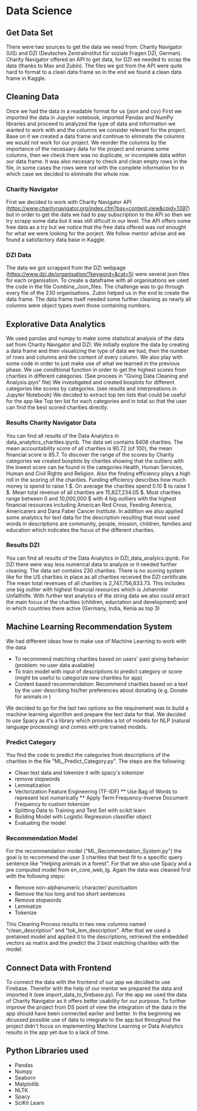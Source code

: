 # Data Science

## Get Data Set

There were two sources to get the data we need from: Charity Navigator (US) and DZI (Deutsches Zentralinstitut für soziale Fragen DZI, German). Charity Navigator offered an API to get data, for DZI we needed to scrap the data (thanks to Max and Zubin). The files we got from the API were quite hard to format to a clean data frame so in the end we found a clean data frame in Kaggle. 

## Cleaning Data

Once we had the data in a readable format for us (json and csv) 
First we imported the data in Jupyter notebook, imported Pandas and NumPy libraries and proceed to analyzed the type of data and information we wanted to work with and the columns we consider relevant for the project.
Base on it we created a data frame and continue to eliminate the columns we would not work for our project. We reorder the columns by the importance of the necessary data for the project and rename some columns, then we check there was no duplicate, or incomplete data within our data frame. It was also necesary to check and clean empty rows in the file, in some cases the rows were not with the complete information for in which case we decided to eliminate the whole row. 


### Charity Navigator

First we decided to work with Charity Navigator API (https://www.charitynavigator.org/index.cfm?bay=content.view&cpid=1397) but in order to get the data we had to pay subscription to the API so then we try scrapp some data but it was still dificult in our level. The API offers some free data as a try but we notice that the free data offered was not enought for what we were looking for the porject. We follow mentor advise and we found a satisfactory data base in Kaggle.

### DZI Data

The data we got scrapped from the DZI webpage (https://www.dzi.de/organisation/?keyword=&cat=5) were several json files for each organisation. To create a dataframe with all organisations we used the code in the file Combine_Json_files. The challenge was to go through every file of the 230 organisations. Zubin helped us in the end to create the data frame. The data frame itself needed some further cleaning as nearly all columns were object types even those containing numbers.

## Explorative Data Analytics

We used pandas and numpy to make some statistical analysis of the data set from Charity Navigator and DZI. 
We initially explore the data by creating a data frame and then visualizing the type of data we had, then the number of rows and columns and the content of every column. We also play with some code in order to just make use of what we learned in the previous phase.
We use conditional function in order to get the highest scores from charities in different categories. (See procees in "Giving Data Cleaning and Analysis.ipyn" file)
We investigated and created boxplots for different categories like scores by categories. (see results and interpreations in Jupyter Notebook)
We decided to extract top ten lists that could be useful for the app like Top ten list for each categories and in total so that the user can find the best scored charities directly.

### Results Charity Navigator Data

You can find all results of the Data Analytics in data_analytics_charities.ipynb. 
The data set contains 8408 charities. The mean accountability score of all charities is 90.72 (of 100), the mean financial score is 85.7. To discover the range of the scores by Charity categories we created boxplots by charites showing that the outliers with the lowest score can be found in the categories Health, Human Services, Human and Civil Rights and Religion. Also the finding efficiency plays a high roll in the scoring of the charities. Funding efficiency describes how much money is spend to raise 1 $. On average the charities spend 0.10 $ to raise 1 $.
Mean total revenue of all charities are 15,827,234.05 $. Most charities range between 0 and 10,000,000 $ with 4 big outliers with the highest financial resources including American Red Cross, Feeding America, Americarers and Dana Faber Cancer Institute.
In addition we also applied some analytics for text data for the description resulting that most used words in descriptions are community, people, mission, children, families and education which indicates the focus of the different charities.

### Results DZI

You can find all results of the Data Analytics in DZI_data_analyics.ipynb.
For DZI there were way less numerical data to analyze or it needed further cleaning. The data set contains 230 charities. There is no scoring system like for the US charities in place as all charities received the DZI certificate.
The mean total revenues of all charities is 2,747,756,833.73. This includes one big outlier with highest financial resources which is Johanniter Unfallhilfe. 
With further text analytics of the string data we also could etract the main focus of the charities (children, eductation and development) and in which countries there active (Germany, India, Kenia as top 3)

## Machine Learning Recommendation System

We had different ideas how to make use of Machine Learning to work with the data

* To recommend matching charities based on users' past giving behavior (problem: no user data available)
* To train model with input of descriptions to predict category or score (might be useful to categorize new charities for app)
* Content based recommendation: Recommend charities based on a text by the user describing his/her preferences about donating (e.g. Donate for animals in )

We decided to go for the last two options so the requirement was to build a machine learning algorithm and prepare the text data for that.
We decided to use Spacy as it's a library which provides a lot of models for NLP (natural language processing) and comes with pre trained models.

### Predict Category

You find the code to predict the categories from descriptions of the charities in the file "ML_Predict_Category.py". The steps are the following:

* Clean text data and tokenize it with spacy's tokenizer
* remove stopwords
* Lemmatization
* Vectorization Feature Engineering (TF-IDF)
** Use Bag of Words to represent text numerically
** Apply Term Frequency-Inverse Document Frequency to custom tokenizer
* Splitting Data to Training and Test Set with scikit learn
* Building Model with Logistic Regression classifier object
* Evaluating the model

### Recommendation Model

For the recommendation model ("ML_Recommendation_System.py") the goal is to recommend the user 3 charities that best fit to a specific query sentence like "Helping animals in a forest". For that we also use Spacy and a pre computed model from en_core_web_lg. Again the data was cleaned first with the following steps:

* Remove non-alphanumeric character/ punctuation
* Remove the too long and too short sentences
* Remove stopwords
* Lemmatize
* Tokenize

This Cleaning Process results in two new columns named "clean_description" and "tok_lem_description". 
After that we used a pretained model and applied it to the descriptions, retrieved the embedded vectors as matrix and the predict the 3 best matching charities with the model.

## Connect Data with Frontend

To connect the data with the frontend of our app we decided to use Firebase. Therefor with the help of our mentor we prepared the data and imported it (see import_data_to_firebase.py). For the app we used the data of Charity Navigator as it offers better usability for our purpose. To further improve the project from DS point of view the integration of the data in the app should have been connected earlier and better. In the beginning we dicussed possible use of data to integrate to the app but throughout the project didn't focus on implementing Machine Learning or Data Analytics results in the app yet due to a lack of time.

## Python Libraries used

* Pandas
* Numpy
* Seaborn
* Matplotlib
* NLTK
* Spacy
* SciKit Learn
